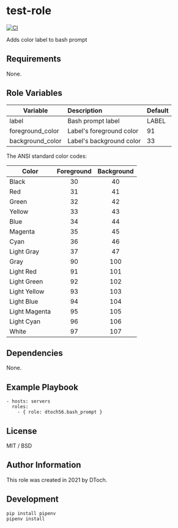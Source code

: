 test-role
=========

[![CI](https://github.com/dtoch56/ansible-role-test/workflows/CI/badge.svg?event=push)](https://github.com/dtoch56/ansible-role-bash-prompt/actions?query=workflow%3ACI)

Adds color label to bash prompt

Requirements
------------

None.

Role Variables
--------------

| Variable         | Description              | Default  |
| ---------------- |:------------------------ |:-------- |
| label            | Bash prompt label        | LABEL    |
| foreground_color | Label's foreground color | 91       |
| background_color | Label's background color | 33       |

The ANSI standard color codes:

| Color         | Foreground | Background |
| ------------- |:----------:| :---------:|
| Black         | 30         | 40         |
| Red           | 31         | 41         |
| Green         | 32         | 42         |
| Yellow        | 33         | 43         |
| Blue          | 34         | 44         |
| Magenta       | 35         | 45         |
| Cyan          | 36         | 46         |
| Light Gray    | 37         | 47         |
| Gray          | 90         | 100        |
| Light Red     | 91         | 101        |
| Light Green   | 92         | 102        |
| Light Yellow  | 93         | 103        |
| Light Blue    | 94         | 104        |
| Light Magenta | 95         | 105        |
| Light Cyan    | 96         | 106        |
| White	        | 97         | 107        |

Dependencies
------------

None.

Example Playbook
----------------

    - hosts: servers
      roles:
        - { role: dtoch56.bash_prompt }

License
-------

MIT / BSD

Author Information
------------------

This role was created in 2021 by DToch.

Development
------------------

    pip install pipenv
    pipenv install
